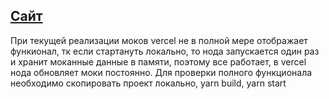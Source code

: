 ## [Сайт](https://pokenechto-alpha.vercel.app/)  
При текущей реализации моков vercel не в полной мере отображает функионал, тк если стартануть локально, то нода запускается один раз и хранит моканные данные в памяти, поэтому все работает, в vercel нода обновляет моки постоянно.
Для проверки полного функционала необходимо скопировать проект локально, yarn build, yarn start
